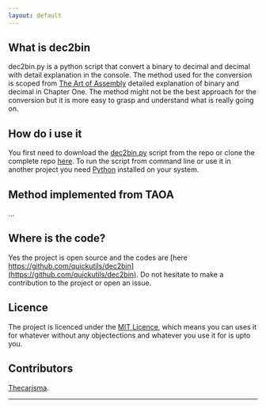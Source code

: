 ```yaml
---
layout: default
---
```


## What is dec2bin

dec2bin.py is a python script that convert a binary to decimal and decimal with detail explanation in the console. 
The method used for the conversion is scoped from [The Art of Assembly](https://www.amazon.com/Art-Assembly-Language-2nd/dp/1593272073) detailed 
explanation of binary and decimal in Chapter One. The method might not be the best approach for the conversion but it is more easy 
to grasp and understand what is really going on.

## How do i use it 

You first need to download the [dec2bin.py](https://github.com/quickutils/dec2bin/blob/master/dec2bin.py) script from the repo or 
clone the complete repo [here](https://github.com/quickutils/dec2bin). 
To run the script from command line or use it in another project you need [Python](https://www.python.org/) installed on your system.

## Method implemented from TAOA

...

## Where is the code?

Yes the project is open source and the codes are [here https://github.com/quickutils/dec2bin](https://github.com/quickutils/dec2bin). 
Do not hesitate to make a contribution to the project or open an issue. 

## Licence 

The project is licenced under the [MIT Licence](https://opensource.org/licenses/MIT), which means you can uses it for whatever without 
any objectections and whatever you use it for is upto you.

## Contributors

[Thecarisma](https://www.twitter.com/iamthecarisma).

---
